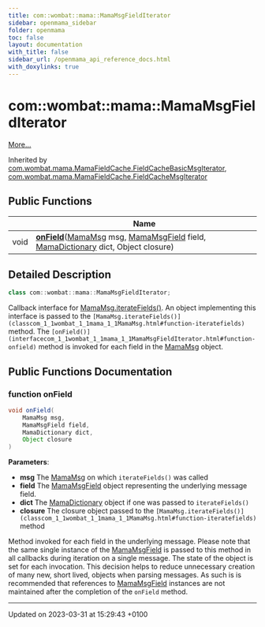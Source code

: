 ```yaml
---
title: com::wombat::mama::MamaMsgFieldIterator
sidebar: openmama_sidebar
folder: openmama
toc: false
layout: documentation
with_title: false
sidebar_url: /openmama_api_reference_docs.html
with_doxylinks: true
---
```


# com::wombat::mama::MamaMsgFieldIterator



 [More...](#detailed-description)

Inherited by [com.wombat.mama.MamaFieldCache.FieldCacheBasicMsgIterator](classcom_1_1wombat_1_1mama_1_1MamaFieldCache_1_1FieldCacheBasicMsgIterator.html), [com.wombat.mama.MamaFieldCache.FieldCacheMsgIterator](classcom_1_1wombat_1_1mama_1_1MamaFieldCache_1_1FieldCacheMsgIterator.html)

## Public Functions

|                | Name           |
| -------------- | -------------- |
| void | **[onField](interfacecom_1_1wombat_1_1mama_1_1MamaMsgFieldIterator.html#function-onfield)**([MamaMsg](classcom_1_1wombat_1_1mama_1_1MamaMsg.html) msg, [MamaMsgField](classcom_1_1wombat_1_1mama_1_1MamaMsgField.html) field, [MamaDictionary](classcom_1_1wombat_1_1mama_1_1MamaDictionary.html) dict, Object closure) |

## Detailed Description

```java
class com::wombat::mama::MamaMsgFieldIterator;
```


Callback interface for [MamaMsg.iterateFields()](classcom_1_1wombat_1_1mama_1_1MamaMsg.html#function-iteratefields). An object implementing this interface is passed to the `[MamaMsg.iterateFields()](classcom_1_1wombat_1_1mama_1_1MamaMsg.html#function-iteratefields)` method. The `[onField()](interfacecom_1_1wombat_1_1mama_1_1MamaMsgFieldIterator.html#function-onfield)` method is invoked for each field in the [MamaMsg](classcom_1_1wombat_1_1mama_1_1MamaMsg.html) object. 

## Public Functions Documentation

### function onField

```java
void onField(
    MamaMsg msg,
    MamaMsgField field,
    MamaDictionary dict,
    Object closure
)
```


**Parameters**: 

  * **msg** The [MamaMsg](classcom_1_1wombat_1_1mama_1_1MamaMsg.html) on which `iterateFields()` was called 
  * **field** The [MamaMsgField](classcom_1_1wombat_1_1mama_1_1MamaMsgField.html) object representing the underlying message field. 
  * **dict** The [MamaDictionary](classcom_1_1wombat_1_1mama_1_1MamaDictionary.html) object if one was passed to `iterateFields()`
  * **closure** The closure object passed to the `[MamaMsg.iterateFields()](classcom_1_1wombat_1_1mama_1_1MamaMsg.html#function-iteratefields)` method 


Method invoked for each field in the underlying message. Please note that the same single instance of the [MamaMsgField](classcom_1_1wombat_1_1mama_1_1MamaMsgField.html) is passed to this method in all callbacks during iteration on a single message. The state of the object is set for each invocation. This decision helps to reduce unnecessary creation of many new, short lived, objects when parsing messages. As such is is recommended that references to [MamaMsgField](classcom_1_1wombat_1_1mama_1_1MamaMsgField.html) instances are not maintained after the completion of the `onField` method.


-------------------------------

Updated on 2023-03-31 at 15:29:43 +0100